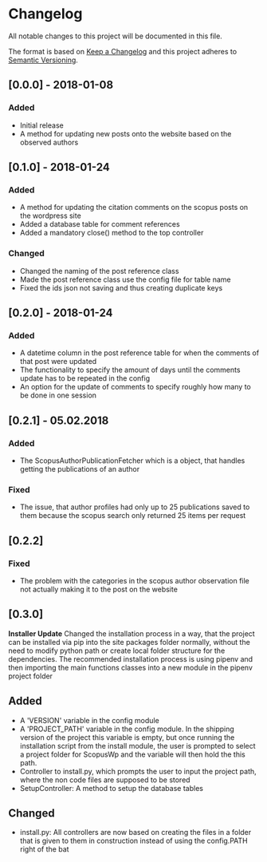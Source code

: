 # Changelog
All notable changes to this project will be documented in this file.

The format is based on [Keep a Changelog](http://keepachangelog.com/en/1.0.0/)
and this project adheres to [Semantic Versioning](http://semver.org/spec/v2.0.0.html).

## [0.0.0] - 2018-01-08

### Added

- Initial release
- A method for updating new posts onto the website based on the observed authors

## [0.1.0] - 2018-01-24

### Added

- A method for updating the citation comments on the scopus posts on the wordpress site
- Added a database table for comment references
- Added a mandatory close() method to the top controller

### Changed

- Changed the naming of the post reference class
- Made the post reference class use the config file for table name
- Fixed the ids json not saving and thus creating duplicate keys

## [0.2.0] - 2018-01-24

### Added

- A datetime column in the post reference table for when the comments of that post were updated
- The functionality to specify the amount of days until the comments update has to be repeated in the config
- An option for the update of comments to specify roughly how many to be done in one session

## [0.2.1] - 05.02.2018

### Added 

- The ScopusAuthorPublicationFetcher which is a object, that handles getting the publications of an author

### Fixed

- The issue, that author profiles had only up to 25 publications saved to them 
because the scopus search only returned 25 items per request

## [0.2.2]

### Fixed

- The problem with the categories in the scopus author observation file 
not actually making it to the post on the website

## [0.3.0]

**Installer Update**
Changed the installation process in a way, that the project can be installed via pip into the 
site packages folder normally, without the need to modify python path or create local folder structure 
for the dependencies. The recommended installation process is using pipenv and then importing the main 
functions classes into a new module in the pipenv project folder

## Added

- A 'VERSION' variable in the config module
- A 'PROJECT_PATH' variable in the config module. In the shipping version of the project this variable is 
empty, but once running the installation script from the install module, the user is prompted to select 
a project folder for ScopusWp and the variable will then hold the this path.
- Controller to install.py, which prompts the user to input the project path, where the 
non code files are supposed to be stored
- SetupController: A method to setup the database tables

## Changed

- install.py: All controllers are now based on creating the files in a folder that is given 
to them in construction instead of using the config.PATH right of the bat
